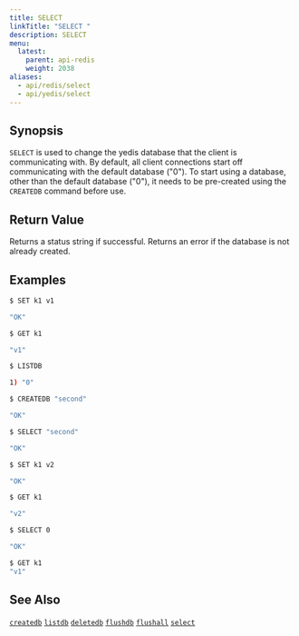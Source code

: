 ```yaml
---
title: SELECT
linkTitle: "SELECT "
description: SELECT
menu:
  latest:
    parent: api-redis
    weight: 2038
aliases:
  - api/redis/select
  - api/yedis/select
---
```


## Synopsis

`SELECT` is used to change the yedis database that the client is communicating with. By default, all client connections start off communicating with the default database ("0"). To start using a database, other than the default database ("0"), it needs to be pre-created using the `CREATEDB` command before use.

## Return Value
Returns a status string if successful. Returns an error if the database is not already created.

## Examples
```{.sh .copy .separator-dollar}
$ SET k1 v1
```
```sh
"OK"
```
```{.sh .copy .separator-dollar}
$ GET k1
```
```sh
"v1"
```
```{.sh .copy .separator-dollar}
$ LISTDB
```
```sh
1) "0"
```
```{.sh .copy .separator-dollar}
$ CREATEDB "second"
```
```sh
"OK"
```
```{.sh .copy .separator-dollar}
$ SELECT "second"
```
```sh
"OK"
```
```{.sh .copy .separator-dollar}
$ SET k1 v2
```
```sh
"OK"
```
```{.sh .copy .separator-dollar}
$ GET k1
```
```sh
"v2"
```
```{.sh .copy .separator-dollar}
$ SELECT 0
```
```sh
"OK"
```
```{.sh .copy .separator-dollar}
$ GET k1
"v1"
```

## See Also
[`createdb`](../createdb/)
[`listdb`](../listdb/)
[`deletedb`](../deletedb/)
[`flushdb`](../flushdb/)
[`flushall`](../flushall/)
[`select`](../select/)
